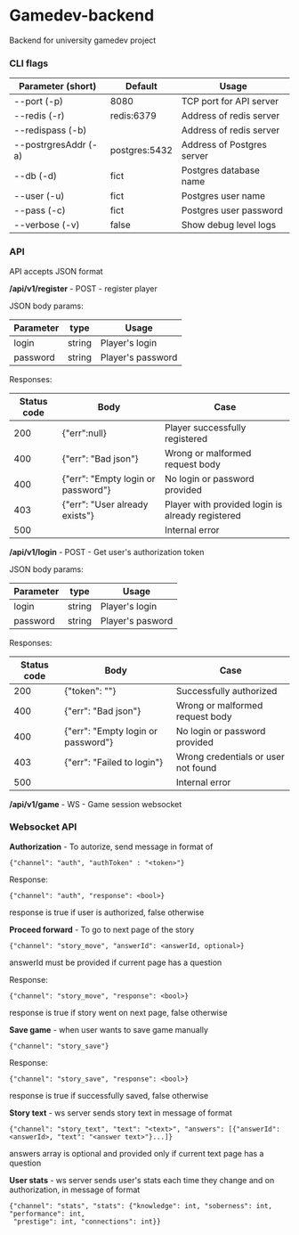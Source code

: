 # Gamedev-backend
Backend for university gamedev project
### CLI flags

| Parameter (short)    | Default       | Usage                      |
|----------------------|---------------|----------------------------|
| --port (-p)          | 8080          | TCP port for API server    |
| --redis (-r)         | redis:6379    | Address of redis server    |
| --redispass (-b)     |               | Address of redis server    |
| --postrgresAddr (-a) | postgres:5432 | Address of Postgres server |
| --db (-d)            | fict          | Postgres database name     |
| --user (-u)          | fict          | Postgres user name         |
| --pass (-c)          | fict          | Postgres user password     |
| --verbose (-v)       | false         | Show debug level logs      |

### API

API accepts JSON format

**/api/v1/register** - POST - register player

JSON body params:

| Parameter | type   | Usage                                |
|-----------|--------|--------------------------------------|
| login     | string | Player's login                       |
| password  | string | Player's password                    |

Responses:

| Status code | Body                                          | Case                                             |
|-------------|-----------------------------------------------|--------------------------------------------------|
| 200         | {"err":null}                                  | Player successfully registered                   |
| 400         | {"err": "Bad json"}                           | Wrong or malformed request body                  |
| 400         | {"err": "Empty login or password"}            | No login or password provided                    |
| 403         | {"err": "User already exists"}                | Player with provided login is already registered |
| 500         |                                               | Internal error                                   |

**/api/v1/login** - POST - Get user's authorization token

JSON body params:

| Parameter     | type   | Usage                                |
|---------------|--------|--------------------------------------|
| login         | string | Player's login                       |
| password      | string | Player's pasword                     |

Responses:

| Status code | Body                                        | Case                                             |
|-------------|---------------------------------------------|--------------------------------------------------|
| 200         | {"token": "<token>"}                        | Successfully authorized                          |
| 400         | {"err": "Bad json"}                         | Wrong or malformed request body                  |
| 400         | {"err": "Empty login or password"}          | No login or password provided                    |
| 403         | {"err": "Failed to login"}                  | Wrong credentials or user not found              |
| 500         |                                             | Internal error                                   |

**/api/v1/game** - WS - Game session websocket

### Websocket API

**Authorization** - To autorize, send message in format of
```
{"channel": "auth", "authToken" : "<token>"}
```

Response:

```
{"channel": "auth", "response": <bool>}
```

response is true if user is authorized, false otherwise

**Proceed forward** - To go to next page of the story
```
{"channel": "story_move", "answerId": <answerId, optional>}
```
answerId must be provided if current page has a question

Response:

```
{"channel": "story_move", "response": <bool>}
```

response is true if story went on next page, false otherwise

**Save game** - when user wants to save game manually
```
{"channel": "story_save"}
```

Response:

```
{"channel": "story_save", "response": <bool>}
```

response is true if successfully saved, false otherwise

**Story text** - ws server sends story text in message of format 

```
{"channel": "story_text", "text": "<text>", "answers": [{"answerId": <answerId>, "text": "<answer text>"}...]}
```

answers array is optional and provided only if current text page has a question

**User stats** - ws server sends user's stats each time they change and on authorization, in message of format
```
{"channel": "stats", "stats": {"knowledge": int, "soberness": int, "performance": int,
 "prestige": int, "connections": int}}
```